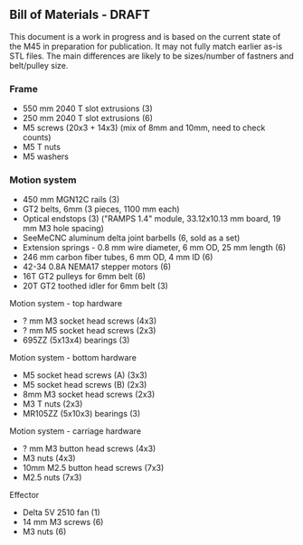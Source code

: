 
## Bill of Materials - DRAFT

This document is a work in progress and is based on the current state
of the M45 in preparation for publication. It may not fully match
earlier as-is STL files. The main differences are likely to be
sizes/number of fastners and belt/pulley size.

### Frame

- 550 mm 2040 T slot extrusions (3)
- 250 mm 2040 T slot extrusions (6)
- M5 screws (20x3 + 14x3) (mix of 8mm and 10mm, need to check counts)
- M5 T nuts
- M5 washers

### Motion system

- 450 mm MGN12C rails (3)
- GT2 belts, 6mm (3 pieces, 1100 mm each)
- Optical endstops (3) ("RAMPS 1.4" module, 33.12x10.13 mm board, 19 mm M3 hole spacing)
- SeeMeCNC aluminum delta joint barbells (6, sold as a set)
- Extension springs - 0.8 mm wire diameter, 6 mm OD, 25 mm length (6)
- 246 mm carbon fiber tubes, 6 mm OD, 4 mm ID (6)
- 42-34 0.8A NEMA17 stepper motors (6)
- 16T GT2 pulleys for 6mm belt (6)
- 20T GT2 toothed idler for 6mm belt (3)

Motion system - top hardware

- ? mm M3 socket head screws (4x3)
- ? mm M5 socket head screws (2x3)
- 695ZZ (5x13x4) bearings (3)

Motion system - bottom hardware

- M5 socket head screws (A) (3x3)
- M5 socket head screws (B) (2x3)
- 8mm M3 socket head screws (2x3)
- M3 T nuts (2x3)
- MR105ZZ (5x10x3) bearings (3)

Motion system - carriage hardware

- ? mm M3 button head screws (4x3)
- M3 nuts (4x3)
- 10mm M2.5 button head screws (7x3)
- M2.5 nuts (7x3)

Effector

- Delta 5V 2510 fan (1)
- 14 mm M3 screws (6)
- M3 nuts (6)
